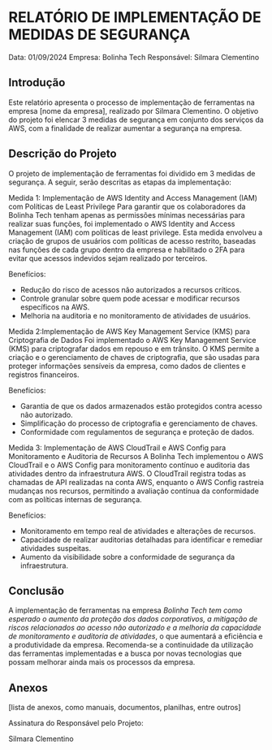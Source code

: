 # RELATÓRIO DE IMPLEMENTAÇÃO DE MEDIDAS DE SEGURANÇA

Data: 01/09/2024
Empresa: Bolinha Tech
Responsável: Silmara Clementino

## Introdução
Este relatório apresenta o processo de implementação de ferramentas na empresa [nome da empresa], realizado por Silmara Clementino. O objetivo do projeto foi elencar 3 medidas de segurança em conjunto dos serviços da AWS, com a finalidade de realizar aumentar a segurança na empresa.

## Descrição do Projeto
O projeto de implementação de ferramentas foi dividido em 3 medidas de segurança. A seguir, serão descritas as etapas da implementação:

Medida 1: Implementação de AWS Identity and Access Management (IAM) com Políticas de Least Privilege
Para garantir que os colaboradores da Bolinha Tech tenham apenas as permissões mínimas necessárias para realizar suas funções, foi implementado o AWS Identity and Access Management (IAM) com políticas de least privilege. Esta medida envolveu a criação de grupos de usuários com políticas de acesso restrito, baseadas nas funções de cada grupo dentro da empresa e habilitado o 2FA para evitar que acessos indevidos sejam realizado por terceiros.

Benefícios:
- Redução do risco de acessos não autorizados a recursos críticos.
- Controle granular sobre quem pode acessar e modificar recursos específicos na AWS.
- Melhoria na auditoria e no monitoramento de atividades de usuários.

Medida 2:Implementação de AWS Key Management Service (KMS) para Criptografia de Dados
Foi implementado o AWS Key Management Service (KMS) para criptografar dados em repouso e em trânsito. O KMS permite a criação e o gerenciamento de chaves de criptografia, que são usadas para proteger informações sensíveis da empresa, como dados de clientes e registros financeiros.

Benefícios:
- Garantia de que os dados armazenados estão protegidos contra acesso não autorizado.
- Simplificação do processo de criptografia e gerenciamento de chaves.
- Conformidade com regulamentos de segurança e proteção de dados.

Medida 3: 
Implementação de AWS CloudTrail e AWS Config para Monitoramento e Auditoria de Recursos
A Bolinha Tech implementou o AWS CloudTrail e o AWS Config para monitoramento contínuo e auditoria das atividades dentro da infraestrutura AWS. O CloudTrail registra todas as chamadas de API realizadas na conta AWS, enquanto o AWS Config rastreia mudanças nos recursos, permitindo a avaliação contínua da conformidade com as políticas internas de segurança.

Benefícios:
- Monitoramento em tempo real de atividades e alterações de recursos.
- Capacidade de realizar auditorias detalhadas para identificar e remediar atividades suspeitas.
- Aumento da visibilidade sobre a conformidade de segurança da infraestrutura.


## Conclusão
A implementação de ferramentas na empresa *Bolinha Tech tem como esperado o aumento da proteção dos dados corporativos, a mitigação de riscos relacionados ao acesso não autorizado e a melhoria da capacidade de monitoramento e auditoria de atividades*, o que aumentará a eficiência e a produtividade da empresa. Recomenda-se a continuidade da utilização das ferramentas implementadas e a busca por novas tecnologias que possam melhorar ainda mais os processos da empresa.

## Anexos

[lista de anexos, como manuais, documentos, planilhas, entre outros]

Assinatura do Responsável pelo Projeto:

Silmara Clementino
